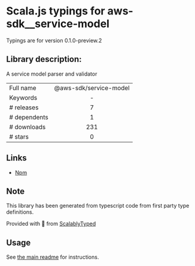 
# Scala.js typings for aws-sdk__service-model

Typings are for version 0.1.0-preview.2

## Library description:
A service model parser and validator

|                    |                 |
| ------------------ | :-------------: |
| Full name          | @aws-sdk/service-model |
| Keywords           | - |
| # releases         | 7 |
| # dependents       | 1 |
| # downloads        | 231 |
| # stars            | 0 |

## Links
- [Npm](https://www.npmjs.com/package/%40aws-sdk%2Fservice-model)
    


## Note
This library has been generated from typescript code from first party type definitions.

Provided with :purple_heart: from [ScalablyTyped](https://github.com/oyvindberg/ScalablyTyped)

## Usage
See [the main readme](../../readme.md) for instructions.


